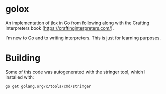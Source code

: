 # golox
An implementation of jlox in Go from following along with the Crafting Interpreters book (https://craftinginterpreters.com/).

I'm new to Go and to writing interpreters. This is just for learning purposes.


# Building
Some of this code was autogenerated with the stringer tool, which I installed with:

```
go get golang.org/x/tools/cmd/stringer
```
